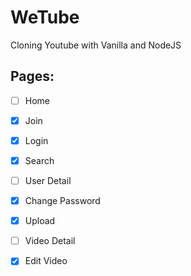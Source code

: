# WeTube

Cloning Youtube with Vanilla and NodeJS

## Pages:

- [ ] Home
- [x] Join
- [x] Login
- [x] Search
- [ ] User Detail
- [x] Change Password
- [x] Upload
- [ ] Video Detail
- [x] Edit Video

